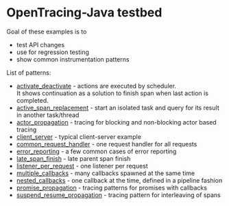 # OpenTracing-Java testbed

Goal of these examples is to
- test API changes
- use for regression testing
- show common instrumentation patterns

List of patterns:

- [activate_deactivate](src/test/java/io/opentracing/testbed/activate_deactivate) - actions are executed by scheduler.   
It shows continuation as a solution to finish span when last action is completed.
- [active_span_replacement](src/test/java/io/opentracing/testbed/active_span_replacement) - start an isolated task and query for its result in another task/thread
- [actor_propagation](src/test/java/io/opentracing/testbed/actor_propagation) - tracing for blocking and non-blocking actor based tracing
- [client_server](src/test/java/io/opentracing/testbed/client_server) - typical client-server example
- [common_request_handler](src/test/java/io/opentracing/testbed/common_request_handler) - one request handler for all requests
- [error_reporting](src/test/java/io/opentracing/testbed/error_reporting) - a few common cases of error reporting
- [late_span_finish](src/test/java/io/opentracing/testbed/late_span_finish) - late parent span finish
- [listener_per_request](src/test/java/io/opentracing/testbed/listener_per_request) - one listener per request
- [multiple_callbacks](src/test/java/io/opentracing/testbed/multiple_callbacks) - many callbacks spawned at the same time
- [nested_callbacks](src/test/java/io/opentracing/testbed/nested_callbacks) - one callback at the time, defined in a pipeline fashion
- [promise_propagation](src/test/java/io/opentracing/testbed/promise_propagation) - tracing patterns for promises with callbacks
- [suspend_resume_propagation](src/test/java/io/opentracing/testbed/suspend_resume_propagation) - tracing pattern for interleaving of spans
